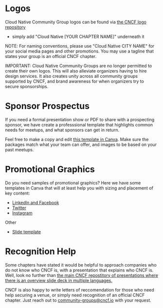 # Logos

Cloud Native Community Group logos can be found via [the CNCF logo repository](https://github.com/cncf/artwork/blob/master/examples/other.md#cloud-native-community-groups)
* simply add "Cloud Native [YOUR CHAPTER NAME]" underneath it

NOTE: For naming conventions, please use "Cloud Native CITY NAME" for your social media pages and other promotions. You may use a tagline that states your group is an official CNCF chapter.

IMPORTANT: Cloud Native Community Groups are no longer permitted to create their own logos. This will also alleviate organizers having to hire design services. It also creates unity across all community groups supported by CNCF, and brand awareness for when organizers try to secure sponsorships.

# Sponsor Prospectus

If you need a formal presentation show or PDF to share with a prospecting sponsor, we have create a professsional template that highlights common needs for meetups, and what sponsors can get in return.

Feel free to make a copy and edit [this template in Canva](https://www.canva.com/design/DAGSX9KG53Q/8tAN20diaVRFPvIcMWVOYA/edit?utm_content=DAGSX9KG53Q&utm_campaign=designshare&utm_medium=link2&utm_source=sharebutton). Make sure the packages match what your team can offer, and images to be based on your past meetups.

# Promotional Graphics

Do you need samples of promotional graphics? Here we have some templates in Canva that will at least help you with sizing and placement of key content:

* [LinkedIn and Facebook](https://www.canva.com/design/DAGDoVUWY9w/QwHhJgCuoEFvefVxQIGJ2w/view?)
* [Twitter](https://www.canva.com/design/DAGDoQ6zx2c/5ym4UFerINEdRlgEyHmTuA/view?)
* [Instagram](https://www.canva.com/design/DAGDoXtCdB4/CIqyQVHUcfmq_AcDswEMVw/view?)

Other
* [Slide template](https://docs.google.com/presentation/d/1mQb66vAwSLJhLv52hfC8OpjdR7inOpQuxWe9gfVsCNM/edit?usp=sharing)


# Recognition Help

Some chapters have stated it would be helpful to approach companies who do not know who CNCF is, with a presentation that explains who CNCF is. Well, look no further than [the main CNCF repostitory of presentations where there is an overview slide deck in multiple languages.](https://github.com/cncf/presentations/blob/main/README.md#cncf-overview-presentation)

CNCF is also happy to write letters of reccomendation for those who need help securing a venue, or simply need recognition of an official CNCF chapter. Just reach out to community-groups@cncf.io with your request.
